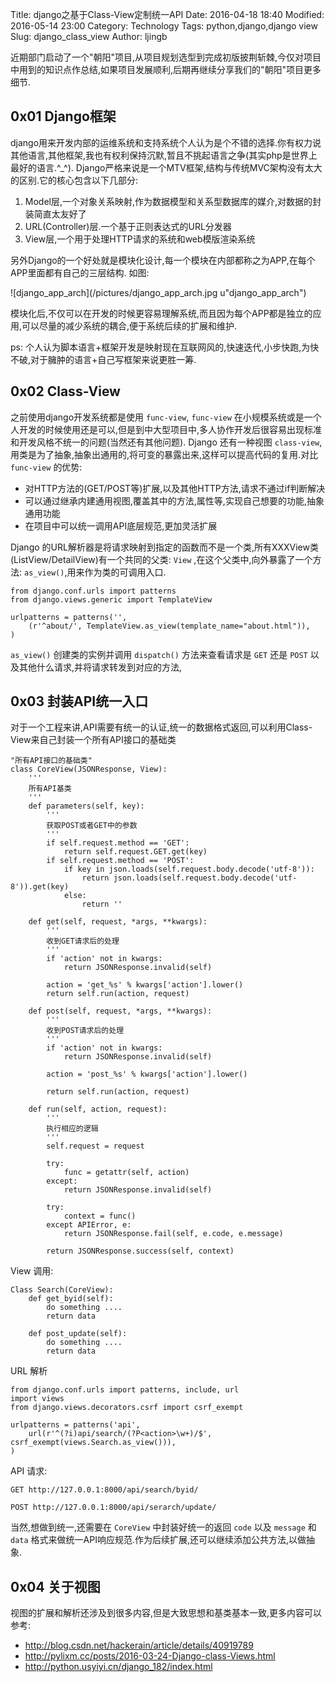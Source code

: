 Title: django之基于Class-View定制统一API
Date: 2016-04-18 18:40
Modified: 2016-05-14 23:00
Category: Technology
Tags: python,django,django view
Slug: django_class_view
Author: ljingb

近期部门启动了一个"朝阳"项目,从项目规划选型到完成初版披荆斩棘,今仅对项目中用到的知识点作总结,如果项目发展顺利,后期再继续分享我们的"朝阳"项目更多细节.
## 0x01 Django框架
django用来开发内部的运维系统和支持系统个人认为是个不错的选择.你有权力说其他语言,其他框架,我也有权利保持沉默,暂且不挑起语言之争(其实php是世界上最好的语言.^_^).
Django严格来说是一个MTV框架,结构与传统MVC架构没有太大的区别.它的核心包含以下几部分:

 1. Model层,一个对象关系映射,作为数据模型和关系型数据库的媒介,对数据的封装简直太友好了
 2.  URL(Controller)层.一个基于正则表达式的URL分发器
 3.  View层,一个用于处理HTTP请求的系统和web模版渲染系统

另外Django的一个好处就是模块化设计,每一个模块在内部都称之为APP,在每个APP里面都有自己的三层结构.
如图:

![django_app_arch](/pictures/django_app_arch.jpg u"django_app_arch")

模块化后,不仅可以在开发的时候更容易理解系统,而且因为每个APP都是独立的应用,可以尽量的减少系统的耦合,便于系统后续的扩展和维护.

ps: 个人认为脚本语言+框架开发是映射现在互联网风的,快速迭代,小步快跑,为快不破,对于臃肿的语言+自己写框架来说更胜一筹. 

## 0x02 Class-View
之前使用django开发系统都是使用 `func-view`, `func-view` 在小规模系统或是一个人开发的时候使用还是可以,但是到中大型项目中,多人协作开发后很容易出现标准和开发风格不统一的问题(当然还有其他问题).
Django 还有一种视图 `class-view`,用类是为了抽象,抽象出通用的,将可变的暴露出来,这样可以提高代码的复用.对比 `func-view` 的优势:

 - 对HTTP方法的(GET/POST等)扩展,以及其他HTTP方法,请求不通过if判断解决
 - 可以通过继承内建通用视图,覆盖其中的方法,属性等,实现自己想要的功能,抽象通用功能
 - 在项目中可以统一调用API底层规范,更加灵活扩展

Django 的URL解析器是将请求映射到指定的函数而不是一个类,所有XXXView类(ListView/DetailView)有一个共同的父类: `View` ,在这个父类中,向外暴露了一个方法: `as_view()`,用来作为类的可调用入口.

```
from django.conf.urls import patterns
from django.views.generic import TemplateView

urlpatterns = patterns('',
    (r'^about/', TemplateView.as_view(template_name="about.html")),
)
```

`as_view()` 创建类的实例并调用 `dispatch()` 方法来查看请求是 `GET` 还是 `POST` 以及其他什么请求,并将请求转发到对应的方法,

## 0x03 封装API统一入口
对于一个工程来讲,API需要有统一的认证,统一的数据格式返回,可以利用Class-View来自己封装一个所有API接口的基础类

```
"所有API接口的基础类"
class CoreView(JSONResponse, View):
    '''
    所有API基类
    '''
    def parameters(self, key):
        '''
        获取POST或者GET中的参数
        '''
        if self.request.method == 'GET':
            return self.request.GET.get(key)
        if self.request.method == 'POST':
            if key in json.loads(self.request.body.decode('utf-8')):
                return json.loads(self.request.body.decode('utf-8')).get(key)
            else:
                return ''
                
    def get(self, request, *args, **kwargs):
        '''
        收到GET请求后的处理
        '''
        if 'action' not in kwargs:
            return JSONResponse.invalid(self)

        action = 'get_%s' % kwargs['action'].lower()
        return self.run(action, request)

    def post(self, request, *args, **kwargs):
        '''
        收到POST请求后的处理
        '''
        if 'action' not in kwargs:
            return JSONResponse.invalid(self)

        action = 'post_%s' % kwargs['action'].lower()

        return self.run(action, request)

    def run(self, action, request):
        '''
        执行相应的逻辑
        '''
        self.request = request

        try:
            func = getattr(self, action)
        except:
            return JSONResponse.invalid(self)

        try:
            context = func()
        except APIError, e:
            return JSONResponse.fail(self, e.code, e.message)

        return JSONResponse.success(self, context)
```

View 调用:

```
Class Search(CoreView):
    def get_byid(self):
	    do something ....
		return data
	
	def post_update(self):
	    do something ....
	    return data
```

URL 解析

```
from django.conf.urls import patterns, include, url
import views
from django.views.decorators.csrf import csrf_exempt

urlpatterns = patterns('api',
    url(r'^(?i)api/search/(?P<action>\w+)/$', csrf_exempt(views.Search.as_view())),
)
```

API 请求:

```
GET http://127.0.0.1:8000/api/search/byid/

POST http://127.0.0.1:8000/api/serarch/update/
```

当然,想做到统一,还需要在 `CoreView` 中封装好统一的返回 `code` 以及 `message` 和 `data` 格式来做统一API响应规范.作为后续扩展,还可以继续添加公共方法,以做抽象.

## 0x04 关于视图
视图的扩展和解析还涉及到很多内容,但是大致思想和基类基本一致,更多内容可以参考:

* http://blog.csdn.net/hackerain/article/details/40919789
* http://pylixm.cc/posts/2016-03-24-Django-class-Views.html
* http://python.usyiyi.cn/django_182/index.html